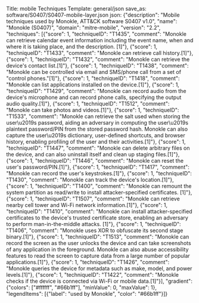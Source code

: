 Title: mobile Techniques
Template: general/json
save_as: software/S0407/S0407-mobile-layer.json
json: {"description": "Mobile techniques used by Monokle, ATT&CK software S0407 v1.0", "name": "Monokle (S0407)", "domain": "mitre-mobile", "version": "2.2", "techniques": [{"score": 1, "techniqueID": "T1435", "comment": "Monokle can retrieve calendar event information including the event name, when and where it is taking place, and the description. [1]"}, {"score": 1, "techniqueID": "T1433", "comment": "Monokle can retrieve call history.[1]"}, {"score": 1, "techniqueID": "T1432", "comment": "Monokle can retrieve the device's contact list.[1]"}, {"score": 1, "techniqueID": "T1438", "comment": "Monokle can be controlled via email and SMS/phone call from a set of \"control phones.\"[1]"}, {"score": 1, "techniqueID": "T1418", "comment": "Monokle can list applications installed on the device.[1]"}, {"score": 1, "techniqueID": "T1429", "comment": "Monokle can record audio from the device's microphone and can record phone calls, specifying the output audio quality.[1]"}, {"score": 1, "techniqueID": "T1512", "comment": "Monokle can take photos and videos.[1]"}, {"score": 1, "techniqueID": "T1533", "comment": "Monokle can retrieve the salt used when storing the user\u2019s password, aiding an adversary in computing the user\u2019s plaintext password/PIN from the stored password hash. Monokle can also capture the user\u2019s dictionary, user-defined shortcuts, and browser history, enabling profiling of the user and their activities.[1]"}, {"score": 1, "techniqueID": "T1447", "comment": "Monokle can delete arbitrary files on the device, and can also uninstall itself and clean up staging files.[1]"}, {"score": 1, "techniqueID": "T1446", "comment": "Monokle can reset the user's password/PIN.[1]"}, {"score": 1, "techniqueID": "T1417", "comment": "Monokle can record the user's keystrokes.[1]"}, {"score": 1, "techniqueID": "T1430", "comment": "Monokle can track the device's location.[1]"}, {"score": 1, "techniqueID": "T1400", "comment": "Monokle can remount the system partition as read/write to install attacker-specified certificates. [1]"}, {"score": 1, "techniqueID": "T1507", "comment": "Monokle can retrieve nearby cell tower and Wi-Fi network information.[1]"}, {"score": 1, "techniqueID": "T1410", "comment": "Monokle can install attacker-specified certificates to the device's trusted certificate store, enabling an adversary to perform man-in-the-middle attacks. [1]"}, {"score": 1, "techniqueID": "T1406", "comment": "Monokle uses XOR to obfuscate its second stage binary.[1]"}, {"score": 1, "techniqueID": "T1513", "comment": "Monokle can record the screen as the user unlocks the device and can take screenshots of any application in the foreground. Monokle can also abuse accessibility features to read the screen to capture data from a large number of popular applications.[1]"}, {"score": 1, "techniqueID": "T1426", "comment": "Monokle queries the device for metadata such as make, model, and power levels.[1]"}, {"score": 1, "techniqueID": "T1422", "comment": "Monokle checks if the device is connected via Wi-Fi or mobile data.[1]"}], "gradient": {"colors": ["#ffffff", "#66b1ff"], "minValue": 0, "maxValue": 1}, "legendItems": [{"label": "used by Monokle", "color": "#66b1ff"}]}